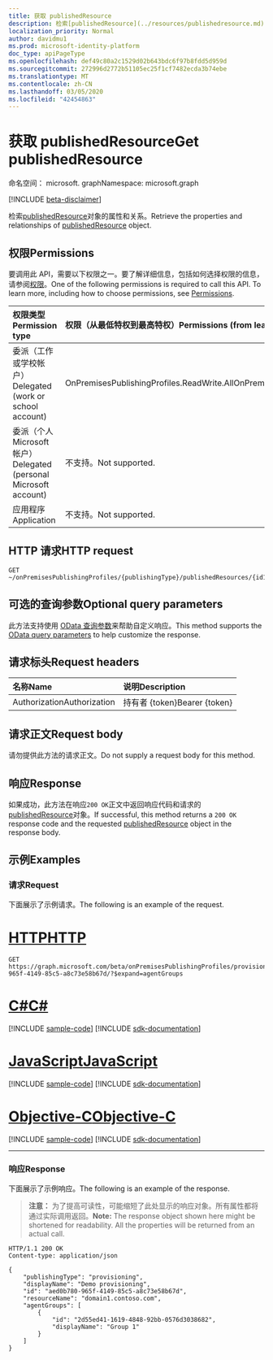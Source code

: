 ```yaml
---
title: 获取 publishedResource
description: 检索[publishedResource](../resources/publishedresource.md)对象的属性和关系。
localization_priority: Normal
author: davidmu1
ms.prod: microsoft-identity-platform
doc_type: apiPageType
ms.openlocfilehash: def49c80a2c1529d02b643bdc6f97b8fdd5d959d
ms.sourcegitcommit: 272996d2772b51105ec25f1cf7482ecda3b74ebe
ms.translationtype: MT
ms.contentlocale: zh-CN
ms.lasthandoff: 03/05/2020
ms.locfileid: "42454863"
---
```

# <a name="get-publishedresource"></a><span data-ttu-id="ec5a0-103">获取 publishedResource</span><span class="sxs-lookup"><span data-stu-id="ec5a0-103">Get publishedResource</span></span>

<span data-ttu-id="ec5a0-104">命名空间： microsoft. graph</span><span class="sxs-lookup"><span data-stu-id="ec5a0-104">Namespace: microsoft.graph</span></span>

[!INCLUDE [beta-disclaimer](../../includes/beta-disclaimer.md)]

<span data-ttu-id="ec5a0-105">检索[publishedResource](../resources/publishedresource.md)对象的属性和关系。</span><span class="sxs-lookup"><span data-stu-id="ec5a0-105">Retrieve the properties and relationships of [publishedResource](../resources/publishedresource.md) object.</span></span>

## <a name="permissions"></a><span data-ttu-id="ec5a0-106">权限</span><span class="sxs-lookup"><span data-stu-id="ec5a0-106">Permissions</span></span>

<span data-ttu-id="ec5a0-p101">要调用此 API，需要以下权限之一。要了解详细信息，包括如何选择权限的信息，请参阅[权限](/graph/permissions-reference)。</span><span class="sxs-lookup"><span data-stu-id="ec5a0-p101">One of the following permissions is required to call this API. To learn more, including how to choose permissions, see [Permissions](/graph/permissions-reference).</span></span>

| <span data-ttu-id="ec5a0-109">权限类型</span><span class="sxs-lookup"><span data-stu-id="ec5a0-109">Permission type</span></span>                        | <span data-ttu-id="ec5a0-110">权限（从最低特权到最高特权）</span><span class="sxs-lookup"><span data-stu-id="ec5a0-110">Permissions (from least to most privileged)</span></span> |
|:--------------------------------------|:---------------------------------------------------------|
| <span data-ttu-id="ec5a0-111">委派（工作或学校帐户）</span><span class="sxs-lookup"><span data-stu-id="ec5a0-111">Delegated (work or school account)</span></span>     | <span data-ttu-id="ec5a0-112">OnPremisesPublishingProfiles.ReadWrite.All</span><span class="sxs-lookup"><span data-stu-id="ec5a0-112">OnPremisesPublishingProfiles.ReadWrite.All</span></span> |
| <span data-ttu-id="ec5a0-113">委派（个人 Microsoft 帐户）</span><span class="sxs-lookup"><span data-stu-id="ec5a0-113">Delegated (personal Microsoft account)</span></span> | <span data-ttu-id="ec5a0-114">不支持。</span><span class="sxs-lookup"><span data-stu-id="ec5a0-114">Not supported.</span></span> |
| <span data-ttu-id="ec5a0-115">应用程序</span><span class="sxs-lookup"><span data-stu-id="ec5a0-115">Application</span></span>                            | <span data-ttu-id="ec5a0-116">不支持。</span><span class="sxs-lookup"><span data-stu-id="ec5a0-116">Not supported.</span></span> |

## <a name="http-request"></a><span data-ttu-id="ec5a0-117">HTTP 请求</span><span class="sxs-lookup"><span data-stu-id="ec5a0-117">HTTP request</span></span>

<!-- { "blockType": "ignored" } -->

```http
GET ~/onPremisesPublishingProfiles/{publishingType}/publishedResources/{id1}
```

## <a name="optional-query-parameters"></a><span data-ttu-id="ec5a0-118">可选的查询参数</span><span class="sxs-lookup"><span data-stu-id="ec5a0-118">Optional query parameters</span></span>

<span data-ttu-id="ec5a0-119">此方法支持使用 [OData 查询参数](/graph/query-parameters)来帮助自定义响应。</span><span class="sxs-lookup"><span data-stu-id="ec5a0-119">This method supports the [OData query parameters](/graph/query-parameters) to help customize the response.</span></span>

## <a name="request-headers"></a><span data-ttu-id="ec5a0-120">请求标头</span><span class="sxs-lookup"><span data-stu-id="ec5a0-120">Request headers</span></span>

| <span data-ttu-id="ec5a0-121">名称</span><span class="sxs-lookup"><span data-stu-id="ec5a0-121">Name</span></span>      |<span data-ttu-id="ec5a0-122">说明</span><span class="sxs-lookup"><span data-stu-id="ec5a0-122">Description</span></span>|
|:----------|:----------|
| <span data-ttu-id="ec5a0-123">Authorization</span><span class="sxs-lookup"><span data-stu-id="ec5a0-123">Authorization</span></span> | <span data-ttu-id="ec5a0-124">持有者 {token}</span><span class="sxs-lookup"><span data-stu-id="ec5a0-124">Bearer {token}</span></span> |

## <a name="request-body"></a><span data-ttu-id="ec5a0-125">请求正文</span><span class="sxs-lookup"><span data-stu-id="ec5a0-125">Request body</span></span>

<span data-ttu-id="ec5a0-126">请勿提供此方法的请求正文。</span><span class="sxs-lookup"><span data-stu-id="ec5a0-126">Do not supply a request body for this method.</span></span>

## <a name="response"></a><span data-ttu-id="ec5a0-127">响应</span><span class="sxs-lookup"><span data-stu-id="ec5a0-127">Response</span></span>

<span data-ttu-id="ec5a0-128">如果成功，此方法在响应`200 OK`正文中返回响应代码和请求的[publishedResource](../resources/publishedresource.md)对象。</span><span class="sxs-lookup"><span data-stu-id="ec5a0-128">If successful, this method returns a `200 OK` response code and the requested [publishedResource](../resources/publishedresource.md) object in the response body.</span></span>

## <a name="examples"></a><span data-ttu-id="ec5a0-129">示例</span><span class="sxs-lookup"><span data-stu-id="ec5a0-129">Examples</span></span>

### <a name="request"></a><span data-ttu-id="ec5a0-130">请求</span><span class="sxs-lookup"><span data-stu-id="ec5a0-130">Request</span></span>

<span data-ttu-id="ec5a0-131">下面展示了示例请求。</span><span class="sxs-lookup"><span data-stu-id="ec5a0-131">The following is an example of the request.</span></span>

# <a name="http"></a>[<span data-ttu-id="ec5a0-132">HTTP</span><span class="sxs-lookup"><span data-stu-id="ec5a0-132">HTTP</span></span>](#tab/http)
<!-- {
  "blockType": "request",
  "name": "get_publishedresource"
}-->

```msgraph-interactive
GET https://graph.microsoft.com/beta/onPremisesPublishingProfiles/provisioning/publishedResources/aed0b780-965f-4149-85c5-a8c73e58b67d/?$expand=agentGroups
```
# <a name="c"></a>[<span data-ttu-id="ec5a0-133">C#</span><span class="sxs-lookup"><span data-stu-id="ec5a0-133">C#</span></span>](#tab/csharp)
[!INCLUDE [sample-code](../includes/snippets/csharp/get-publishedresource-csharp-snippets.md)]
[!INCLUDE [sdk-documentation](../includes/snippets/snippets-sdk-documentation-link.md)]

# <a name="javascript"></a>[<span data-ttu-id="ec5a0-134">JavaScript</span><span class="sxs-lookup"><span data-stu-id="ec5a0-134">JavaScript</span></span>](#tab/javascript)
[!INCLUDE [sample-code](../includes/snippets/javascript/get-publishedresource-javascript-snippets.md)]
[!INCLUDE [sdk-documentation](../includes/snippets/snippets-sdk-documentation-link.md)]

# <a name="objective-c"></a>[<span data-ttu-id="ec5a0-135">Objective-C</span><span class="sxs-lookup"><span data-stu-id="ec5a0-135">Objective-C</span></span>](#tab/objc)
[!INCLUDE [sample-code](../includes/snippets/objc/get-publishedresource-objc-snippets.md)]
[!INCLUDE [sdk-documentation](../includes/snippets/snippets-sdk-documentation-link.md)]

---


### <a name="response"></a><span data-ttu-id="ec5a0-136">响应</span><span class="sxs-lookup"><span data-stu-id="ec5a0-136">Response</span></span>

<span data-ttu-id="ec5a0-137">下面展示了示例响应。</span><span class="sxs-lookup"><span data-stu-id="ec5a0-137">The following is an example of the response.</span></span>

> <span data-ttu-id="ec5a0-p102">**注意：** 为了提高可读性，可能缩短了此处显示的响应对象。所有属性都将通过实际调用返回。</span><span class="sxs-lookup"><span data-stu-id="ec5a0-p102">**Note:** The response object shown here might be shortened for readability. All the properties will be returned from an actual call.</span></span>

<!-- {
  "blockType": "response",
  "truncated": true,
  "@odata.type": "microsoft.graph.publishedResource"
} -->

```http
HTTP/1.1 200 OK
Content-type: application/json

{
    "publishingType": "provisioning",
    "displayName": "Demo provisioning",
    "id": "aed0b780-965f-4149-85c5-a8c73e58b67d",
    "resourceName": "domain1.contoso.com",
    "agentGroups": [
        {
            "id": "2d55ed41-1619-4848-92bb-0576d3038682",
            "displayName": "Group 1"
        }
    ]
}
```

<!-- uuid: 16cd6b66-4b1a-43a1-adaf-3a886856ed98
2019-02-04 14:57:30 UTC -->
<!-- {
  "type": "#page.annotation",
  "description": "Get publishedResource",
  "keywords": "",
  "section": "documentation",
  "tocPath": ""
}-->

